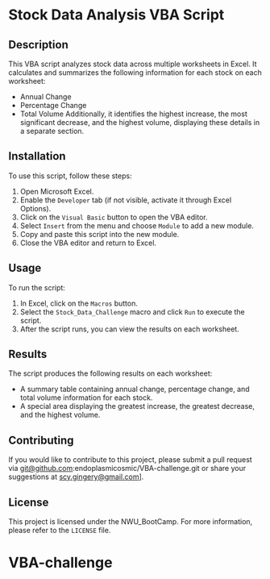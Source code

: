 # Stock Data Analysis VBA Script

## Description
This VBA script analyzes stock data across multiple worksheets in Excel. It calculates and summarizes the following information for each stock on each worksheet:
- Annual Change
- Percentage Change
- Total Volume
Additionally, it identifies the highest increase, the most significant decrease, and the highest volume, displaying these details in a separate section.

## Installation
To use this script, follow these steps:
1. Open Microsoft Excel.
2. Enable the `Developer` tab (if not visible, activate it through Excel Options).
3. Click on the `Visual Basic` button to open the VBA editor.
4. Select `Insert` from the menu and choose `Module` to add a new module.
5. Copy and paste this script into the new module.
6. Close the VBA editor and return to Excel.

## Usage
To run the script:
1. In Excel, click on the `Macros` button.
2. Select the `Stock_Data_Challenge` macro and click `Run` to execute the script.
3. After the script runs, you can view the results on each worksheet.

## Results
The script produces the following results on each worksheet:
- A summary table containing annual change, percentage change, and total volume information for each stock.
- A special area displaying the greatest increase, the greatest decrease, and the highest volume.

## Contributing
If you would like to contribute to this project, please submit a pull request via git@github.com:endoplasmicosmic/VBA-challenge.git or share your suggestions at scy.gingery@gmail.com].

## License
This project is licensed under the NWU_BootCamp. For more information, please refer to the `LICENSE` file.



# VBA-challenge
